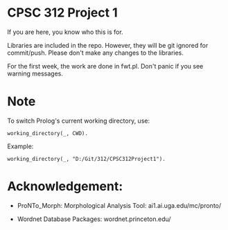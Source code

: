 # CPSC 312 Project 1

If you are here, you know who this is for.

Libraries are included in the repo.
However, they will be git ignored for commit/push.
Please don't make any changes to the libraries.

For the first week, the work are done in fwt.pl.
Don't panic if you see warning messages.

# Note

To switch Prolog's current working directory, use:

	working_directory(_, CWD).

Example:
	
	working_directory(_, "D:/Git/312/CPSC312Project1").

# Acknowledgement:

- ProNTo_Morph: Morphological Analysis Tool:
	ai1.ai.uga.edu/mc/pronto/

- Wordnet Database Packages:
	wordnet.princeton.edu/